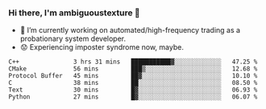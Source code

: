 ### Hi there, I'm ambiguoustexture 👋

<!--
**ambiguoustexture/ambiguoustexture** is a ✨ _special_ ✨ repository because its `README.md` (this file) appears on your GitHub profile.

Here are some ideas to get you started:
-->
- 🔭 I’m currently working on automated/high-frequency trading as a probationary system developer.
- :worried: Experiencing imposter syndrome now, maybe.

<!--START_SECTION:waka-->

```text
C++               3 hrs 31 mins   ███████████▓░░░░░░░░░░░░░   47.25 %
CMake             56 mins         ███▒░░░░░░░░░░░░░░░░░░░░░   12.68 %
Protocol Buffer   45 mins         ██▓░░░░░░░░░░░░░░░░░░░░░░   10.10 %
C                 38 mins         ██░░░░░░░░░░░░░░░░░░░░░░░   08.50 %
Text              30 mins         █▓░░░░░░░░░░░░░░░░░░░░░░░   06.93 %
Python            27 mins         █▓░░░░░░░░░░░░░░░░░░░░░░░   06.07 %
```

<!--END_SECTION:waka-->
